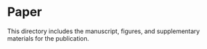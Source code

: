 # Paper

This directory includes the manuscript, figures, and supplementary materials for the publication.
